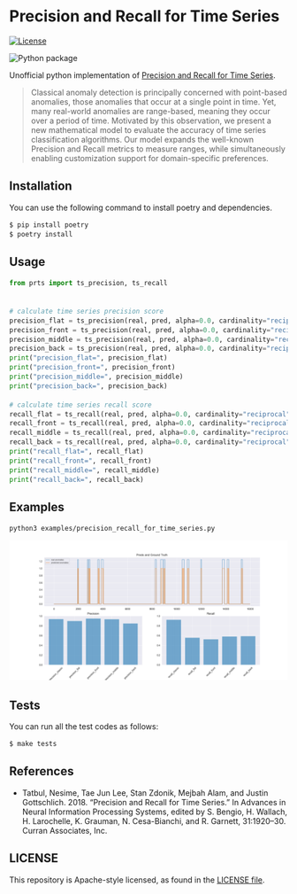 # Precision and Recall for Time Series

[![License](https://img.shields.io/badge/License-Apache%202.0-blue.svg)](https://opensource.org/licenses/Apache-2.0)

![Python package](https://github.com/CompML/PRTS/workflows/Python%20package/badge.svg?branch=main)

Unofficial python implementation of [Precision and Recall for Time Series](https://papers.nips.cc/paper/2018/file/8f468c873a32bb0619eaeb2050ba45d1-Paper.pdf).

>Classical anomaly detection is principally concerned with point-based anomalies, those anomalies that occur at a single point in time. Yet, many real-world anomalies are range-based, meaning they occur over a period of time. Motivated by this observation, we present a new mathematical model to evaluate the accuracy of time series classification algorithms. Our model expands the well-known Precision and Recall metrics to measure ranges, while simultaneously enabling customization support for domain-specific preferences.

## Installation

You can use the following command to install poetry and dependencies.

```bash
$ pip install poetry
$ poetry install
```

## Usage

```python
from prts import ts_precision, ts_recall


# calculate time series precision score
precision_flat = ts_precision(real, pred, alpha=0.0, cardinality="reciprocal", bias="flat")
precision_front = ts_precision(real, pred, alpha=0.0, cardinality="reciprocal", bias="front")
precision_middle = ts_precision(real, pred, alpha=0.0, cardinality="reciprocal", bias="middle")
precision_back = ts_precision(real, pred, alpha=0.0, cardinality="reciprocal", bias="back")
print("precision_flat=", precision_flat)
print("precision_front=", precision_front)
print("precision_middle=", precision_middle)
print("precision_back=", precision_back)

# calculate time series recall score
recall_flat = ts_recall(real, pred, alpha=0.0, cardinality="reciprocal", bias="flat")
recall_front = ts_recall(real, pred, alpha=0.0, cardinality="reciprocal", bias="front")
recall_middle = ts_recall(real, pred, alpha=0.0, cardinality="reciprocal", bias="middle")
recall_back = ts_recall(real, pred, alpha=0.0, cardinality="reciprocal", bias="back")
print("recall_flat=", recall_flat)
print("recall_front=", recall_front)
print("recall_middle=", recall_middle)
print("recall_back=", recall_back)
```

## Examples

```bash
python3 examples/precision_recall_for_time_series.py
```

![example output](./examples/example.png)

## Tests

You can run all the test codes as follows:

```bash
$ make tests
```

## References
* Tatbul, Nesime, Tae Jun Lee, Stan Zdonik, Mejbah Alam, and Justin Gottschlich. 2018. “Precision and Recall for Time Series.” In Advances in Neural Information Processing Systems, edited by S. Bengio, H. Wallach, H. Larochelle, K. Grauman, N. Cesa-Bianchi, and R. Garnett, 31:1920–30. Curran Associates, Inc.

## LICENSE
This repository is Apache-style licensed, as found in the [LICENSE file](LICENSE).
